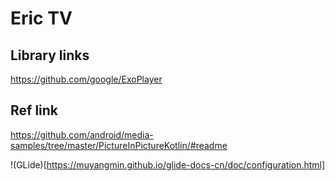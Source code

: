 # Eric TV


## Library links

https://github.com/google/ExoPlayer

## Ref link

https://github.com/android/media-samples/tree/master/PictureInPictureKotlin/#readme

!(GLide)[https://muyangmin.github.io/glide-docs-cn/doc/configuration.html]